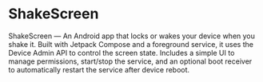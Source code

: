# ShakeScreen
ShakeScreen — An Android app that locks or wakes your device when you shake it. Built with Jetpack Compose and a foreground service, it uses the Device Admin API to control the screen state. Includes a simple UI to manage permissions, start/stop the service, and an optional boot receiver to automatically restart the service after device reboot.
